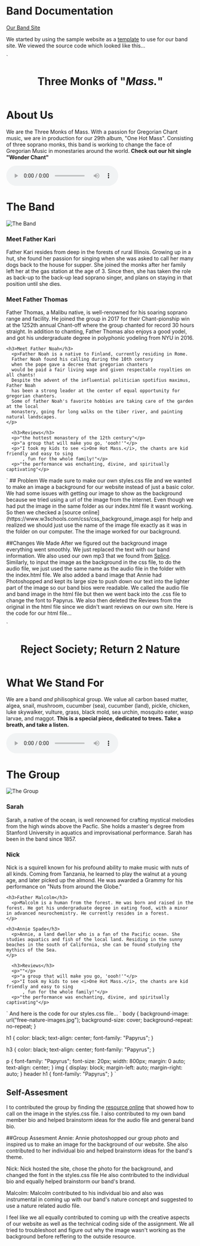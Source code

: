 # Band Documentation 
[Our Band Site](https://nickreinert.github.io/)

We started by using the sample website as a [template](https://kariestes.github.io/) to use for our band site. We viewed the source code which looked like this...

`<html>
<head>
  <title>Band Website</title>
  <link rel="stylesheet" type="text/css" href="style.css">
</head>
  <header>
      <h1>Three Monks of "<i>Mass.</i>"</h1>
  </header>
<meta charset="utf-8">
<body>
  <h1>About Us</h1>
  <p>We are the Three Monks of Mass. With a passion for Gregorian Chant music,
  we are in production for our 29th album, "One Hot Mass". Consisting of three soprano
  monks, this band is working to change the face of Gregorian Music in monestaries around the world.
  <b>Check out our hit single "Wonder Chant"</b>
  </p>
  <p>
  <audio src="Wonderwall.mp3" controls>
  </p>
<h1>The Band</h1>
<img src="Monks.png" alt="The Band">
<h3>Meet Father Kari</h3>
<p>Father Kari resides from deep in the forests of rural Illinois. Growing up in
a hut, she found her passion for singing when she was asked to call her many dogs
back to the house for supper. She joined the monks after her family left her
at the gas station at the age of 3. Since then, she has taken the role as back-up
to the back-up lead soprano singer, and plans on staying in that position until she dies.
</p>
    <h3>Meet Father Thomas</h3>
    <p>Father Thomas, a Malibu native, is well-renowned for his soaring soprano range and facility. He joined the group in 2017 for their Chant-pionship win at the 1252th annual Chant-off where the group chanted for record 30 hours straight. In addition to chanting, Father Thomas also enjoys a good yodel, and got his undergraduate degree in polyphonic yodeling from NYU in 2016.</p>

    <h3>Meet Father Noah</h3>
      <p>Father Noah is a native to Finland, currently residing in Rome.
      Father Noah found his calling during the 10th century
      when the pope gave a decree that gregorian chanters
      would be paid a fair living wage and given respectable royalties on all chants!
      Despite the advent of the influential politician spotifius maximus, Father Noah
      has been a strong leader at the center of equal opportunity for gregorian chanters.
      Some of father Noah's favorite hobbies are taking care of the garden at the local
      monastery, going for long walks on the tiber river, and painting natural landscapes.
    </p>

      <h3>Reviews</h3>
      <p>"the hottest monastery of the 12th century"</p>
      <p>"a group that will make you go, 'oooh!'"</p>
      <p>"I took my kids to see <i>One Hot Mass.</i>, the chants are kid friendly and easy to sing
          , fun for the whole family!"</p>
      <p>"the performance was enchanting, divine, and spiritually captivating"</p>

</body>
</html>
`
## Problem
We made sure to make our own styles.css file and we wanted to make an image a background for our website instead of just a basic color. We had some issues with getting our image to show as the background because we tried using a url of the image from the internet. Even though we had put the image in the same folder as our index.html file it wasnt working. So then we checked a [source online](https://www.w3schools.com/css/css_background_image.asp) for help and realized we should just use the name of the image file exactly as it was in the folder on our computer. The the image worked for our background. 

##Changes We Made
After we figured out the background image everything went smoothly. We just replaced the text with our band information. We also used our own mp3 that we found from [Splice](https://sounds.splice.com/plans?utm_source=google&utm_medium=cpc&utm_campaign=namer-en_multi_gs_ua_sounds_20220602_brand_trials&utm_content=namer-en_multi_gs_kw_brand-splice_x_x_x_exact&utm_term=splice&campaignid=404596759&adgroupid=26303056279&adid=696954328285&gad_source=1&gclid=Cj0KCQjwzYLABhD4ARIsALySuCQF83bKd3ZHrB2KJzsJqOcp2g3Fm9RzDCA9NVlzMO6UMNJZFlYjqqUaAndcEALw_wcB). Similarly, to input the image as the background in the css file, to do the audio file, we just used the same name as the audio file in the folder with the index.html file. We also added a band image that Annie had Photoshopped and kept its large size to push down our text into the lighter part of the image so our band bios were readable. We called the audio file and band image in the html file but then we went back into the .css file to change the font to Papyrus. We also then deleted the Reviews from the original in the html file since we didn't want reviews on our own site. Here is the code for our html file...

`
<html>
<head>
  <title>Band Website</title>
  <link rel="stylesheet" type="text/css" href="styles.css">
</head>
  <header>
      <h1>Reject Society; Return <b>2</b> Nature</h1>
  </header>
<meta charset="utf-8">
<body>
  <h1>What We Stand For</h1>
  <p> We are a band <i>and</i> philisophical group. We value all carbon based matter, algea, snail, mushroom, cucumber (sea), cucumber (land), pickle, chicken, luke skywalker, vulture, grass, black mold, sea urchin, mosquito eater, wasp larvae, and maggot.
  <b>This is a special piece, dedicated to trees. Take a breath, and take a listen.</b>
  </p>
  <p>
  <audio src="ForestMorningBirds_SFXB.75.wav" controls>
  </p>
<h1>The Group</h1>
<img src="Programming Band.JPEG" alt="The Group">
<h3>Sarah</h3>
<p>Sarah, a native of the ocean, is well renowned for crafting mystical melodies from the high winds above the Pacfic. She holds a master's degree from Stanford University in aquatics and improvisational performance. Sarah has been in the band since 1857. 
</p>
    <h3>Nick</h3>
    <p>Nick is a squirell known for his profound ability to make music with nuts of all kinds. Coming from Tanzania, he learned to play the walnut at a young age, and later picked up the almond. He was awarded a Grammy for his performance on "Nuts from around the Globe."</p>

    <h3>Father Malcolm</h3>
      <p>Malcolm is a human from the forest. He was born and raised in the forest. He got his undergraduate degree in eating food, with a minor in advanced neurochemistry. He currently resides in a forest.
    </p>
	
    <h3>Annie Spade</h3>
      <p>Annie, a land dweller who is a fan of the Pacific ocean. She studies aquatics and fish of the local land. Residing in the sunny beaches in the south of California, she can be found studying the mythics of the Sea.
    </p>

      <h3>Reviews</h3>
      <p>""</p>
      <p>"a group that will make you go, 'oooh!'"</p>
      <p>"I took my kids to see <i>One Hot Mass.</i>, the chants are kid friendly and easy to sing
          , fun for the whole family!"</p>
      <p>"the performance was enchanting, divine, and spiritually captivating"</p>

</body>
</html>
`
And here is the code for our styles.css file...
`
body {
  background-image: url("free-nature-images.jpg");
background-size: cover;
background-repeat: no-repeat;
}

h1 {
  color: black;
  text-align: center;
  font-family: "Papyrus";
}

h3 {
  color: black;
  text-align: center;
  font-family: "Papyrus";
}

p {
  font-family: "Papyrus";
  font-size: 20px;
  width: 800px;
  margin: 0 auto;
  text-align: center;
}
img {
  display: block;
  margin-left: auto;
  margin-right: auto;
}
header
h1 {
  font-family: "Papyrus";
}
`
## Self-Assesment
I to contributed the group by finding the [resource online](https://www.w3schools.com/css/css_background_image.asp) that showed how to call on the image in the styles.css file. I also contributed to my own band member bio and helped brainstorm ideas for the audio file and general band bio. 

##Group Assesment
Annie: Annie photoshopped our group photo and inspired us to make an image for the background of our website. She also contributed to her individual bio and helped brainstorm ideas for the band's theme. 

Nick: Nick hosted the site, chose the photo for the background, and changed the font in the styles.css file He also contributed to the individual bio and equally helped brainstorm our band's brand. 

Malcolm: Malcolm contributed to his individual bio and also was instrumental in coming up with our band's nature concept and suggested to use a nature related audio file.

I feel like we all equally contributed to coming up with the creative aspects of our website as well as the technical coding side of the assignment. We all tried to troubleshoot and figure out why the image wasn't working as the background before reffering to the outside resource. 